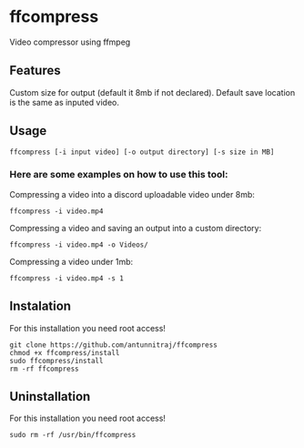 # ffcompress
Video compressor using ffmpeg
## Features
Custom size for output (default it 8mb if not declared). Default save location is the same as inputed video.
## Usage
```
ffcompress [-i input video] [-o output directory] [-s size in MB]
```
### Here are some examples on how to use this tool:
Compressing a video into a discord uploadable video under 8mb:
```
ffcompress -i video.mp4
```
Compressing a video and saving an output into a custom directory:
```
ffcompress -i video.mp4 -o Videos/
```
Compressing a video under 1mb:
```
ffcompress -i video.mp4 -s 1
```
## Instalation
For this installation you need root access!
``` 
git clone https://github.com/antunnitraj/ffcompress
chmod +x ffcompress/install
sudo ffcompress/install
rm -rf ffcompress
```
## Uninstallation
For this installation you need root access!
``` 
sudo rm -rf /usr/bin/ffcompress
```
